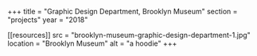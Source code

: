 +++
title = "Graphic Design Department, Brooklyn Museum"
section = "projects"
year = "2018"

[[resources]]
src = "brooklyn-museum-graphic-design-department-1.jpg"
location = "Brooklyn Museum"
alt = "a hoodie"
+++
